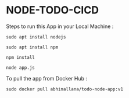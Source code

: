 # NODE-TODO-CICD


Steps to run this App in your Local Machine :

``` sudo apt install nodejs ```

``` sudo apt install npm ```

``` npm install ```

``` node app.js ```


To pull the app from Docker Hub :

``` sudo docker pull abhinallana/todo-node-app:v1 ```
